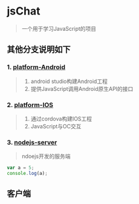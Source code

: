 # jsChat
> 一个用于学习JavaScript的项目
## 其他分支说明如下
### 1. [platform-Android](https://github.com/hping-jser/jsChat/tree/platform-Android "platform-Android") 
>1. android studio构建Android工程
>2. 提供JavaScript调用Android原生API的接口
### 2. [platform-IOS](https://github.com/hping-jser/jsChat/tree/platform-IOS "platform-IOS")
>1. 通过cordova构建IOS工程
>2. JavaScript与OC交互
### 3. [nodejs-server](https://github.com/hping-jser/jsChat/tree/nodejs-server "platform-Android") 
> ndoejs开发的服务端


```js
var a = 5;
console.log(a);
```
## 客户端